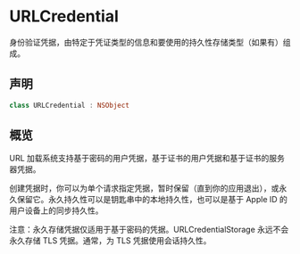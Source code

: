 # URLCredential

身份验证凭据，由特定于凭证类型的信息和要使用的持久性存储类型（如果有）组成。

## 声明

```swift
class URLCredential : NSObject
```

## 概览

URL 加载系统支持基于密码的用户凭据，基于证书的用户凭据和基于证书的服务器凭据。

创建凭据时，你可以为单个请求指定凭据，暂时保留（直到你的应用退出），或永久保留它。永久持久性可以是钥匙串中的本地持久性，也可以是基于 Apple ID 的用户设备上的同步持久性。

注意：永久存储凭据仅适用于基于密码的凭据。URLCredentialStorage 永远不会永久存储 TLS 凭据。通常，为 TLS 凭据使用会话持久性。